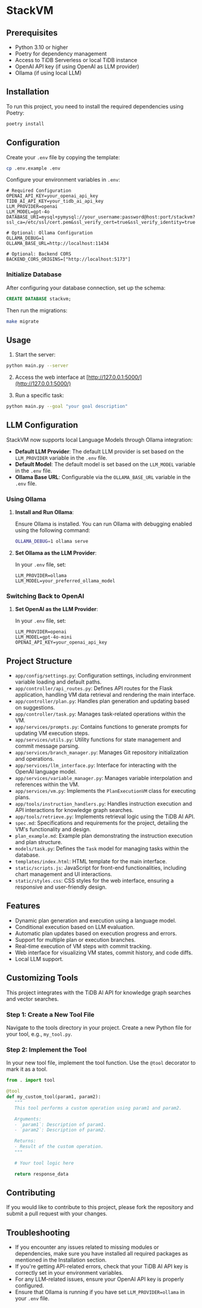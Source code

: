 # StackVM

## Prerequisites

- Python 3.10 or higher
- Poetry for dependency management
- Access to TiDB Serverless or local TiDB instance
- OpenAI API key (if using OpenAI as LLM provider)
- Ollama (if using local LLM)

## Installation

To run this project, you need to install the required dependencies using Poetry:

```bash
poetry install
```

## Configuration

Create your `.env` file by copying the template:

```bash
cp .env.example .env
```

Configure your environment variables in `.env`:

```env
# Required Configuration
OPENAI_API_KEY=your_openai_api_key
TIDB_AI_API_KEY=your_tidb_ai_api_key
LLM_PROVIDER=openai
LLM_MODEL=gpt-4o
DATABASE_URI=mysql+pymysql://your_username:password@host:port/stackvm?ssl_ca=/etc/ssl/cert.pem&ssl_verify_cert=true&ssl_verify_identity=true

# Optional: Ollama Configuration
OLLAMA_DEBUG=1
OLLAMA_BASE_URL=http://localhost:11434

# Optional: Backend CORS
BACKEND_CORS_ORIGINS=["http://localhost:5173"]
```

### Initialize Database

After configuring your database connection, set up the schema:

```sql
CREATE DATABASE stackvm;
```

Then run the migrations:

```bash
make migrate
```

## Usage

1. Start the server:
```bash
python main.py --server
```

2. Access the web interface at [http://127.0.0.1:5000/](http://127.0.0.1:5000/)

3. Run a specific task:
```bash
python main.py --goal "your goal description"
```

## LLM Configuration

StackVM now supports local Language Models through Ollama integration:

- **Default LLM Provider**: The default LLM provider is set based on the `LLM_PROVIDER` variable in the `.env` file.
- **Default Model**: The default model is set based on the `LLM_MODEL` variable in the `.env` file.
- **Ollama Base URL**: Configurable via the `OLLAMA_BASE_URL` variable in the `.env` file.

### Using Ollama

1. **Install and Run Ollama**:
   
   Ensure Ollama is installed. You can run Ollama with debugging enabled using the following command:

   ```bash
   OLLAMA_DEBUG=1 ollama serve
   ```

2. **Set Ollama as the LLM Provider**:
   
   In your `.env` file, set:
   
   ```env
   LLM_PROVIDER=ollama
   LLM_MODEL=your_preferred_ollama_model
   ```

### Switching Back to OpenAI

1. **Set OpenAI as the LLM Provider**:
   
   In your `.env` file, set:
   
   ```env
   LLM_PROVIDER=openai
   LLM_MODEL=gpt-4o-mini
   OPENAI_API_KEY=your_openai_api_key
   ```

## Project Structure

- `app/config/settings.py`: Configuration settings, including environment variable loading and default paths.
- `app/controller/api_routes.py`: Defines API routes for the Flask application, handling VM data retrieval and rendering the main interface.
- `app/controller/plan.py`: Handles plan generation and updating based on suggestions.
- `app/controller/task.py`: Manages task-related operations within the VM.
- `app/services/prompts.py`: Contains functions to generate prompts for updating VM execution steps.
- `app/services/utils.py`: Utility functions for state management and commit message parsing.
- `app/services/branch_manager.py`: Manages Git repository initialization and operations.
- `app/services/llm_interface.py`: Interface for interacting with the OpenAI language model.
- `app/services/variable_manager.py`: Manages variable interpolation and references within the VM.
- `app/services/vm.py`: Implements the `PlanExecutionVM` class for executing plans.
- `app/tools/instruction_handlers.py`: Handles instruction execution and API interactions for knowledge graph searches.
- `app/tools/retrieve.py`: Implements retrieval logic using the TiDB AI API.
- `spec.md`: Specifications and requirements for the project, detailing the VM's functionality and design.
- `plan_example.md`: Example plan demonstrating the instruction execution and plan structure.
- `models/task.py`: Defines the `Task` model for managing tasks within the database.
- `templates/index.html`: HTML template for the main interface.
- `static/scripts.js`: JavaScript for front-end functionalities, including chart management and UI interactions.
- `static/styles.css`: CSS styles for the web interface, ensuring a responsive and user-friendly design.

## Features

- Dynamic plan generation and execution using a language model.
- Conditional execution based on LLM evaluation.
- Automatic plan updates based on execution progress and errors.
- Support for multiple plan or execution branches.
- Real-time execution of VM steps with commit tracking.
- Web interface for visualizing VM states, commit history, and code diffs.
- Local LLM support.

## Customizing Tools

This project integrates with the TiDB AI API for knowledge graph searches and vector searches.

### Step 1: Create a New Tool File

Navigate to the tools directory in your project. Create a new Python file for your tool, e.g., `my_tool.py`.

### Step 2: Implement the Tool

In your new tool file, implement the tool function. Use the `@tool` decorator to mark it as a tool.

```python:path/to/tools/my_tool.py
from . import tool

@tool
def my_custom_tool(param1, param2):
   """
   This tool performs a custom operation using param1 and param2.

   Arguments:
   - `param1`: Description of param1.
   - `param2`: Description of param2.

   Returns:
   - Result of the custom operation.
   """

   # Your tool logic here

   return response_data
```

## Contributing

If you would like to contribute to this project, please fork the repository and submit a pull request with your changes.

## Troubleshooting

- If you encounter any issues related to missing modules or dependencies, make sure you have installed all required packages as mentioned in the Installation section.
- If you're getting API-related errors, check that your TiDB AI API key is correctly set in your environment variables.
- For any LLM-related issues, ensure your OpenAI API key is properly configured.
- Ensure that Ollama is running if you have set `LLM_PROVIDER=ollama` in your `.env` file.
